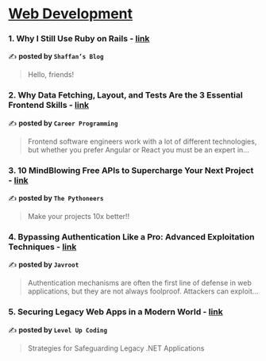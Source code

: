 
<h1><a href=https://medium.com/tag/web-development/recommended target="_blank" rel="noopener noreferrer">Web Development</a></h1>
<h3>1. Why I Still Use Ruby on Rails - <a href="https://medium.com/shaffan-mustafas-blog/why-i-still-use-ruby-on-rails-7581464b86be" target="_blank" rel="noopener noreferrer">link</a></h3>

✍️ **posted by `Shaffan’s Blog`**

<blockquote>Hello, friends!</blockquote>

<h3>2. Why Data Fetching, Layout, and Tests Are the 3 Essential Frontend Skills - <a href="https://medium.com/career-programming/why-data-fetching-layout-and-tests-are-the-3-essential-frontend-skills-f769fa45fc4d" target="_blank" rel="noopener noreferrer">link</a></h3>

✍️ **posted by `Career Programming`**

<blockquote>Frontend software engineers work with a lot of different technologies, but whether you prefer Angular or React you must be an expert in…</blockquote>

<h3>3. 10 MindBlowing Free APIs to Supercharge Your Next Project - <a href="https://medium.com/pythoneers/10-mindblowing-free-apis-to-supercharge-your-next-project-8edd34df6254" target="_blank" rel="noopener noreferrer">link</a></h3>

✍️ **posted by `The Pythoneers`**

<blockquote>Make your projects 10x better!!</blockquote>

<h3>4. Bypassing Authentication Like a Pro: Advanced Exploitation Techniques - <a href="https://medium.com/@javroot/bypassing-authentication-like-a-pro-advanced-exploitation-techniques-a0a6463e4179" target="_blank" rel="noopener noreferrer">link</a></h3>

✍️ **posted by `Javroot`**

<blockquote>Authentication mechanisms are often the first line of defense in web applications, but they are not always foolproof. Attackers can exploit…</blockquote>

<h3>5. Securing Legacy Web Apps in a Modern World - <a href="https://medium.com/gitconnected/securing-legacy-web-apps-in-a-modern-world-834f08c396e7" target="_blank" rel="noopener noreferrer">link</a></h3>

✍️ **posted by `Level Up Coding`**

<blockquote>Strategies for Safeguarding Legacy .NET Applications</blockquote>

